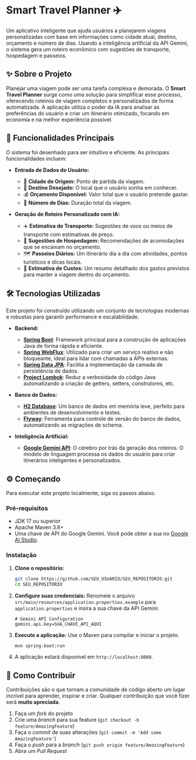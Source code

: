 # Smart Travel Planner ✈️

Um aplicativo inteligente que ajuda usuários a planejarem viagens personalizadas com base em informações como cidade atual, destino, orçamento e número de dias. Usando a inteligência artificial da API Gemini, o sistema gera um roteiro econômico com sugestões de transporte, hospedagem e passeios.

## ✨ Sobre o Projeto

Planejar uma viagem pode ser uma tarefa complexa e demorada. O **Smart Travel Planner** surge como uma solução para simplificar esse processo, oferecendo roteiros de viagem completos e personalizados de forma automatizada. A aplicação utiliza o poder da IA para analisar as preferências do usuário e criar um itinerário otimizado, focando em economia e na melhor experiência possível.

## 🚀 Funcionalidades Principais

O sistema foi desenhado para ser intuitivo e eficiente. As principais funcionalidades incluem:

* **Entrada de Dados do Usuário:**

    * 📍 **Cidade de Origem:** Ponto de partida da viagem.
    * 🎯 **Destino Desejado:** O local que o usuário sonha em conhecer.
    * 💰 **Orçamento Disponível:** Valor total que o usuário pretende gastar.
    * 📅 **Número de Dias:** Duração total da viagem.

* **Geração de Roteiro Personalizado com IA:**

    * ✈️ **Estimativa de Transporte:** Sugestões de voos ou meios de transporte com estimativas de preço.
    * 🏨 **Sugestões de Hospedagem:** Recomendações de acomodações que se encaixam no orçamento.
    * 🗺️ **Passeios Diários:** Um itinerário dia a dia com atividades, pontos turísticos e dicas locais.
    * 💸 **Estimativa de Custos:** Um resumo detalhado dos gastos previstos para manter a viagem dentro do orçamento.

## 🛠️ Tecnologias Utilizadas

Este projeto foi construído utilizando um conjunto de tecnologias modernas e robustas para garantir performance e escalabilidade.

* **Backend:**

    * [**Spring Boot**](https://spring.io/projects/spring-boot): Framework principal para a construção de aplicações Java de forma rápida e eficiente.
    * [**Spring WebFlux**](https://docs.spring.io/spring-framework/docs/current/reference/html/web-reactive.html): Utilizado para criar um serviço reativo e não bloqueante, ideal para lidar com chamadas a APIs externas.
    * [**Spring Data JPA**](https://spring.io/projects/spring-data-jpa): Facilita a implementação da camada de persistência de dados.
    * [**Project Lombok**](https://projectlombok.org/): Reduz a verbosidade do código Java automatizando a criação de getters, setters, construtores, etc.

* **Banco de Dados:**

    * [**H2 Database**](https://www.h2database.com/): Um banco de dados em memória leve, perfeito para ambientes de desenvolvimento e testes.
    * [**Flyway**](https://flywaydb.org/): Ferramenta para controle de versão do banco de dados, automatizando as migrações de schema.

* **Inteligência Artificial:**

    * [**Google Gemini API**](https://ai.google.dev/): O cérebro por trás da geração dos roteiros. O modelo de linguagem processa os dados do usuário para criar itinerários inteligentes e personalizados.

## ⚙️ Começando

Para executar este projeto localmente, siga os passos abaixo.

### Pré-requisitos

* JDK 17 ou superior
* Apache Maven 3.8+
* Uma chave de API do Google Gemini. Você pode obter a sua no [Google AI Studio](https://aistudio.google.com/app/apikey).

### Instalação

1.  **Clone o repositório:**

    ```bash
    git clone https://github.com/SEU_USUARIO/SEU_REPOSITORIO.git
    cd SEU_REPOSITORIO
    ```

2.  **Configure suas credenciais:**
    Renomeie o arquivo `src/main/resources/application.properties.example` para `application.properties` e insira a sua chave da API Gemini:

    ```properties
    # Gemini API Configuration
    gemini.api.key=SUA_CHAVE_API_AQUI
    ```

3.  **Execute a aplicação:**
    Use o Maven para compilar e iniciar o projeto.

    ```bash
    mvn spring-boot:run
    ```

4.  A aplicação estará disponível em `http://localhost:8080`.

## 🤝 Como Contribuir

Contribuições são o que tornam a comunidade de código aberto um lugar incrível para aprender, inspirar e criar. Qualquer contribuição que você fizer será **muito apreciada**.

1.  Faça um *fork* do projeto
2.  Crie uma *branch* para sua feature (`git checkout -b feature/AmazingFeature`)
3.  Faça o *commit* de suas alterações (`git commit -m 'Add some AmazingFeature'`)
4.  Faça o *push* para a *branch* (`git push origin feature/AmazingFeature`)
5.  Abra um *Pull Request*

